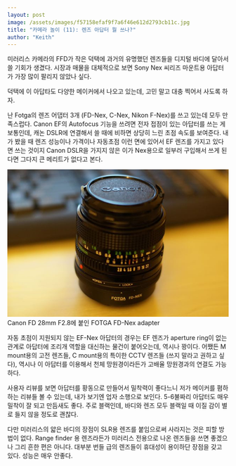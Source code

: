 ```yaml
---
layout: post
image: /assets/images/f57158efaf9f7a6f46e612d2793cb11c.jpg
title: "카메라 놀이 (11): 렌즈 아답터 뭘 쓰나?"
author: "Keith"
---
```



미러리스 카메라의 FFD가 작은 덕택에 과거의 유명했던 렌즈들을 디지털 바디에 달아서 쓸 기회가 생겼다. 시장과 매물을 대체적으로 보면 Sony Nex 씨리즈 마운트용 아답터가 가장 많이 팔리지 않았나 싶다. 




덕택에 이 아답타도 다양한 메이커에서 나오고 있는데, 고민 말고 대충 찍어서 사도록 하자. 




난 Fotga의 렌즈 어댑터 3개 (FD-Nex, C-Nex, Nikon F-Nex)를 쓰고 있는데 모두 만족스럽다. Canon EF의 Autofocus 기능을 쓰려면 전자 접점이 있는 아답터를 쓰는 게 보통인데, 캐논 DSLR에 연결해서 쓸 때에 비하면 상당히 느린 초점 속도를 보여준다. 내가 봤을 때 렌즈 성능이나 가격이나 자동초점 이런 면에 있어서 EF 렌즈를 가지고 있다면 쓰는 것이지 Canon DSLR을 가지지 않은 이가 Nex용으로 일부러 구입해서 쓰게 된다면 그다지 큰 메리트가 없다고 본다.






![image](/assets/images/f57158efaf9f7a6f46e612d2793cb11c.jpg)Canon FD 28mm F2.8에 붙인 FOTGA FD-Nex adapter







자동 초점이 지원되지 않는 EF-Nex 아답터의 경우는 EF 렌즈가 aperture ring이 없는 관계로 아답터에 조리개 역할을 대신하는 물건이 붙어오는데, 역시나 꽝이다. 어쨌든 M mount용의 고전 렌즈들, C mount용의 특이한 CCTV 렌즈들 (쓰지 말라고 권하고 싶다), 역시나 이 아답터를 이용해서 천체 망원경이라든가 고배율 망원경과의 연결도 가능하다.




사용자 리뷰를 보면 아답터를 황동으로 만들어서 밀착력이 좋다느니 저가 메이커를 폄하하는 리뷰들 볼 수 있는데, 내가 보기엔 업자 소행으로 보인다. 5-6불짜리 아답터도 매우 밀착이 잘 되고 만듬새도 좋다. 주로 블랙인데, 바디와 렌즈 모두 블랙일 때 이질 감이 별로 들지 않을 정도로 괜찮다.




다만 미러리스의 얇은 바디의 장점이 SLR용 렌즈를 붙임으로써 사라지는 것은 피할 방법이 없다. Range finder 용 렌즈라든가 미러리스 전용으로 나온 렌즈들을 쓰면 좋겠으나 그리 흔한 편은 아니다. 대부분 번들 급의 렌즈들이 휴대성이 용이하단 장점을 갖고 있다. 성능은 매우 안좋다.








